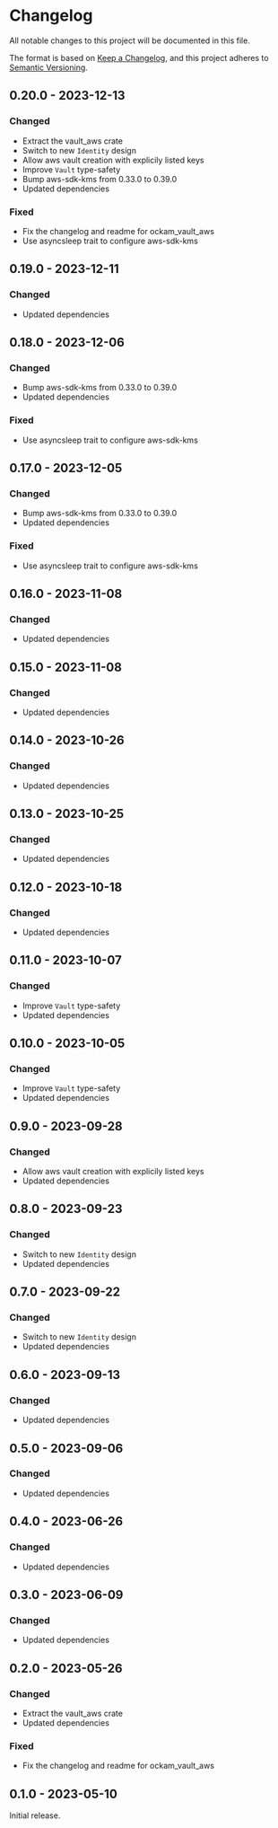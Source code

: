 # Changelog
All notable changes to this project will be documented in this file.

The format is based on [Keep a Changelog](https://keepachangelog.com/en/1.0.0/),
and this project adheres to [Semantic Versioning](https://semver.org/spec/v2.0.0.html).

## 0.20.0 - 2023-12-13

### Changed

- Extract the vault_aws crate
- Switch to new `Identity` design
- Allow aws vault creation with explicily listed keys
- Improve `Vault` type-safety
- Bump aws-sdk-kms from 0.33.0 to 0.39.0
- Updated dependencies

### Fixed

- Fix the changelog and readme for ockam_vault_aws
- Use asyncsleep trait to configure  aws-sdk-kms

## 0.19.0 - 2023-12-11

### Changed

- Updated dependencies

## 0.18.0 - 2023-12-06

### Changed

- Bump aws-sdk-kms from 0.33.0 to 0.39.0
- Updated dependencies

### Fixed

- Use asyncsleep trait to configure  aws-sdk-kms

## 0.17.0 - 2023-12-05

### Changed

- Bump aws-sdk-kms from 0.33.0 to 0.39.0
- Updated dependencies

### Fixed

- Use asyncsleep trait to configure  aws-sdk-kms

## 0.16.0 - 2023-11-08

### Changed

- Updated dependencies

## 0.15.0 - 2023-11-08

### Changed

- Updated dependencies

## 0.14.0 - 2023-10-26

### Changed

- Updated dependencies

## 0.13.0 - 2023-10-25

### Changed

- Updated dependencies

## 0.12.0 - 2023-10-18

### Changed

- Updated dependencies

## 0.11.0 - 2023-10-07

### Changed

- Improve `Vault` type-safety
- Updated dependencies

## 0.10.0 - 2023-10-05

### Changed

- Improve `Vault` type-safety
- Updated dependencies

## 0.9.0 - 2023-09-28

### Changed

- Allow aws vault creation with explicily listed keys
- Updated dependencies

## 0.8.0 - 2023-09-23

### Changed

- Switch to new `Identity` design
- Updated dependencies

## 0.7.0 - 2023-09-22

### Changed

- Switch to new `Identity` design
- Updated dependencies

## 0.6.0 - 2023-09-13

### Changed

- Updated dependencies

## 0.5.0 - 2023-09-06

### Changed

- Updated dependencies

## 0.4.0 - 2023-06-26

### Changed

- Updated dependencies

## 0.3.0 - 2023-06-09

### Changed

- Updated dependencies

## 0.2.0 - 2023-05-26

### Changed

- Extract the vault_aws crate
- Updated dependencies

### Fixed

- Fix the changelog and readme for ockam_vault_aws

## 0.1.0 - 2023-05-10

Initial release.
